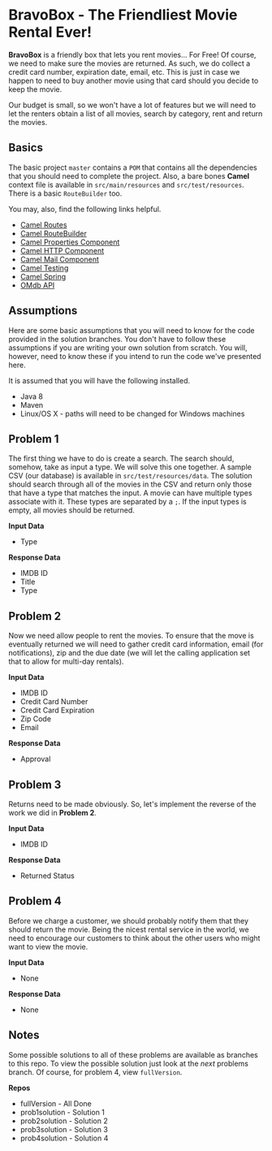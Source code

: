 BravoBox - The Friendliest Movie Rental Ever!
=============================================

**BravoBox** is a friendly box that lets you rent movies... For Free! Of course, we need to make sure
the movies are returned. As such, we do collect a credit card number, expiration date, email, etc.
This is just in case we happen to need to buy another movie using that card should you decide to keep
the movie.

Our budget is small, so we won't have a lot of features but we will need to let the renters obtain a list of all 
movies, search by category, rent and return the movies.

Basics
------

The basic project `master` contains a `POM` that contains all the dependencies that you should need to 
complete the project. Also, a bare bones **Camel** context file is available in `src/main/resources` and `src/test/resources`. There is a basic `RouteBuilder` too. 

You may, also, find the following links helpful.
* [Camel Routes](http://camel.apache.org/routes.html)
* [Camel RouteBuilder](http://camel.apache.org/routebuilder.html)
* [Camel Properties Component](http://camel.apache.org/properties.html)
* [Camel HTTP Component](http://camel.apache.org/http.html)
* [Camel Mail Component](http://camel.apache.org/mail.html)
* [Camel Testing](http://camel.apache.org/testing.html)
* [Camel Spring](http://camel.apache.org/spring.html)
* [OMdb API](http://www.omdbapi.com/)

Assumptions
-----------

Here are some basic assumptions that you will need to know for the code provided in the solution branches. You don't 
have to follow these assumptions if you are writing your own solution from scratch. You will, however, need to know these if you intend to run the code we've presented here.

It is assumed that you will have the following installed.
* Java 8
* Maven
* Linux/OS X - paths will need to be changed for Windows machines

Problem 1
---------

The first thing we have to do is create a search. The search should, somehow, take as input a type. We will solve 
this one together. A sample CSV (our database) is available in `src/test/resources/data`. The solution should search 
through all of the movies in the CSV and return only those that have a type that matches the input. A movie can have multiple types associate with it. These types are separated by a `;`. If the input types is empty, all movies should be returned.

**Input Data**
* Type

**Response Data**
* IMDB ID
* Title
* Type

Problem 2
---------

Now we need allow people to rent the movies. To ensure that the move is eventually returned we will need to gather 
credit card information, email (for notifications), zip and the due date (we will let the calling application set that 
to allow for multi-day rentals).

**Input Data**
* IMDB ID
* Credit Card Number
* Credit Card Expiration
* Zip Code
* Email

**Response Data**
* Approval

Problem 3
---------

Returns need to be made obviously. So, let's implement the reverse of the work we did in **Problem 2**.

**Input Data**
* IMDB ID

**Response Data**
* Returned Status

Problem 4
---------

Before we charge a customer, we should probably notify them that they should return the movie. Being the nicest rental 
service in the world, we need to encourage our customers to think about the other users who might want to view the 
movie.

**Input Data**
* None

**Response Data**
* None

Notes
-----

Some possible solutions to all of these problems are available as branches to this repo. To view the possible solution 
just look at the *next* problems branch. Of course, for problem 4, view `fullVersion`.

 **Repos**
* fullVersion - All Done
* prob1solution - Solution 1
* prob2solution - Solution 2
* prob3solution - Solution 3
* prob4solution - Solution 4